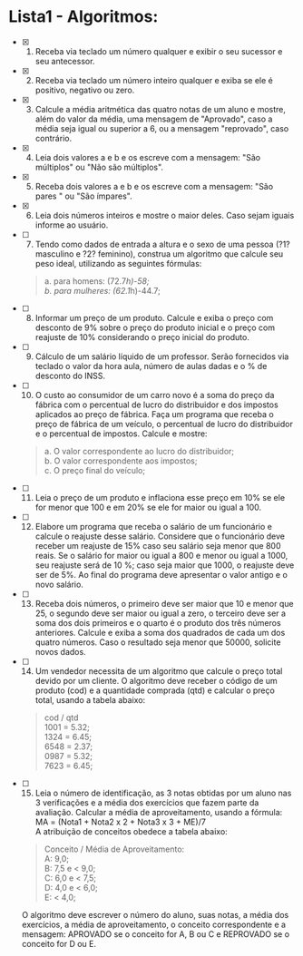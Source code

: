 # Lista1 - Algoritmos:

- [x] 1. Receba via teclado um número qualquer e exibir o seu sucessor e seu antecessor.

- [x] 2. Receba via teclado um número inteiro qualquer e exiba se ele é positivo, negativo ou zero.

- [x] 3. Calcule a média aritmética das quatro notas de um aluno e mostre, além do valor da média, uma mensagem de "Aprovado", caso a média seja igual ou superior a 6, ou a mensagem "reprovado", caso contrário.

- [x] 4. Leia dois valores a e b e os escreve com a mensagem: "São múltiplos" ou "Não são múltiplos".

- [x] 5. Receba dois valores a e b e os escreve com a mensagem: "São pares " ou "São ímpares".

- [x] 6. Leia dois números inteiros e mostre o maior deles. Caso sejam iguais informe ao usuário.

- [ ] 7. Tendo como dados de entrada a altura e o sexo de uma pessoa (?1? masculino e ?2? feminino), construa um algoritmo que calcule seu peso ideal, utilizando as seguintes fórmulas:  
    >a. para homens: (72.7*h)-58;  
    >b. para mulheres: (62.1*h)-44.7;

- [ ] 8. Informar um preço de um produto. Calcule e exiba o preço com desconto de 9% sobre o preço do produto inicial e o preço com reajuste de 10% considerando o preço inicial do produto.

- [ ] 9. Cálculo de um salário líquido de um professor. Serão fornecidos via teclado o valor da hora aula, número de aulas dadas e o % de desconto do INSS.

- [ ] 10. O custo ao consumidor de um carro novo é a soma do preço da fábrica com o percentual de lucro do distribuidor e dos impostos aplicados ao preço de fábrica. Faça um programa que receba o preço de fábrica de um veículo, o percentual de lucro do distribuidor e o percentual de impostos. Calcule e mostre:  
    >a. O valor correspondente ao lucro do distribuidor;  
    >b. O valor correspondente aos impostos;  
    >c. O preço final do veículo;

- [ ] 11. Leia o preço de um produto e inflaciona esse preço em 10% se ele for menor que 100 e em 20% se ele for maior ou igual a 100.

- [ ] 12. Elabore um programa que receba o salário de um funcionário e calcule o reajuste desse salário. Considere que o funcionário deve receber um reajuste de 15% caso seu salário seja menor que 800 reais. Se o salário for maior ou igual a 800 e menor ou igual a 1000, seu reajuste será de 10 %; caso seja maior que 1000, o reajuste deve ser de 5%. Ao final do programa deve apresentar o valor antigo e o novo salário.

- [ ] 13. Receba dois números, o primeiro deve ser maior que 10 e menor que 25, o segundo deve ser maior ou igual a zero, o terceiro deve ser a soma dos dois primeiros e o quarto é o produto dos três números anteriores. Calcule e exiba a soma dos quadrados de cada um dos quatro números. Caso o resultado seja menor que 50000, solicite novos dados.

- [ ] 14. Um vendedor necessita de um algoritmo que calcule o preço total devido por um cliente. O algoritmo deve receber o código de um produto (cod) e a quantidade comprada (qtd) e calcular o preço total, usando a tabela abaixo:  
    >cod / qtd  
    >1001 = 5.32;  
    >1324 = 6.45;  
    >6548 = 2.37;  
    >0987 = 5.32;  
    >7623 = 6.45;  

- [ ] 15. Leia o número de identificação, as 3 notas obtidas por um aluno nas 3 verificações e a média dos exercícios que fazem parte da avaliação. Calcular a média de aproveitamento, usando a fórmula:
    MA = (Nota1 + Nota2 x 2 + Nota3 x 3 + ME)/7  
A atribuição de conceitos obedece a tabela abaixo:  
    >Conceito / Média de Aproveitamento:  
    >A: 9,0;  
    >B: 7,5 e < 9,0;  
    >C: 6,0 e < 7,5;  
    >D: 4,0 e < 6,0;  
    >E: < 4,0;
    
    O algoritmo deve escrever o número do aluno, suas notas, a média dos exercícios, a média de aproveitamento, o conceito correspondente e a mensagem: APROVADO se o conceito for A, B ou C e REPROVADO se o conceito for D ou E.
